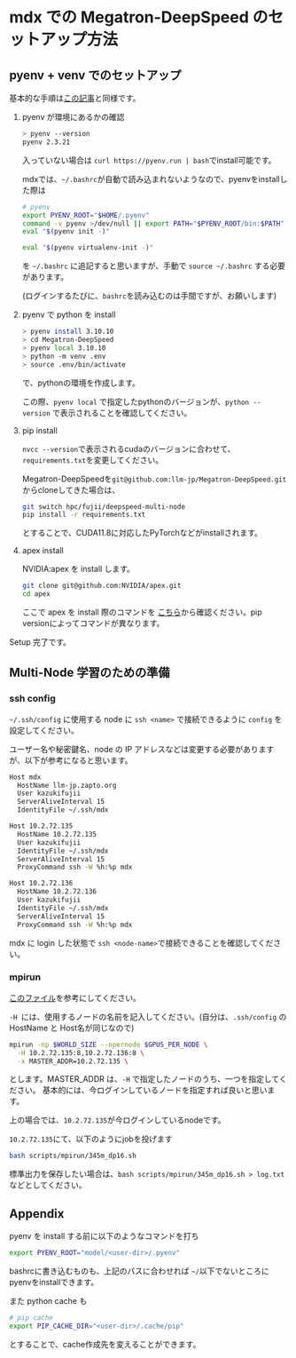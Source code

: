 # mdx での Megatron-DeepSpeed のセットアップ方法

## pyenv + venv でのセットアップ

基本的な手順は[この記事](https://zenn.dev/turing_motors/articles/04c1328bf6095a)と同様です。

1. pyenv が環境にあるかの確認
    ```bash
    > pyenv --version
    pyenv 2.3.21
    ```

    入っていない場合は `curl https://pyenv.run | bash`でinstall可能です。

    mdxでは、`~/.bashrc`が自動で読み込まれないようなので、pyenvをinstallした際は
    ```bash
    # pyenv
    export PYENV_ROOT="$HOME/.pyenv"
    command -v pyenv >/dev/null || export PATH="$PYENV_ROOT/bin:$PATH"
    eval "$(pyenv init -)"

    eval "$(pyenv virtualenv-init -)"
    ```
    を `~/.bashrc` に追記すると思いますが、手動で `source ~/.bashrc` する必要があります。

    (ログインするたびに、`bashrc`を読み込むのは手間ですが、お願いします)

2. pyenv で python を install
    ```bash
    > pyenv install 3.10.10
    > cd Megatron-DeepSpeed
    > pyenv local 3.10.10
    > python -m venv .env
    > source .env/bin/activate
    ```
    で、pythonの環境を作成します。

    この際、`pyenv local` で指定したpythonのバージョンが、`python --version` で表示されることを確認してください。

3. pip install

    `nvcc --version`で表示されるcudaのバージョンに合わせて、`requirements.txt`を変更してください。

    Megatron-DeepSpeedを`git@github.com:llm-jp/Megatron-DeepSpeed.git`からcloneしてきた場合は、
    ```bash
    git switch hpc/fujii/deepspeed-multi-node
    pip install -r requirements.txt
    ```

    とすることで、CUDA11.8に対応したPyTorchなどがinstallされます。

4. apex install

    NVIDIA:apex を install します。
    ```bash
    git clone git@github.com:NVIDIA/apex.git
    cd apex
    ```

    ここで apex を install 際のコマンドを [こちら](https://github.com/NVIDIA/apex#linux)から確認ください。pip versionによってコマンドが異なります。

Setup 完了です。


## Multi-Node 学習のための準備

### ssh config

`~/.ssh/config` に使用する node に `ssh <name>` で接続できるように `config` を設定してください。

ユーザー名や秘密鍵名、node の IP アドレスなどは変更する必要がありますが、以下が参考になると思います。

```bash
Host mdx
  HostName llm-jp.zapto.org
  User kazukifujii
  ServerAliveInterval 15
  IdentityFile ~/.ssh/mdx

Host 10.2.72.135
  HostName 10.2.72.135
  User kazukifujii
  IdentityFile ~/.ssh/mdx
  ServerAliveInterval 15
  ProxyCommand ssh -W %h:%p mdx

Host 10.2.72.136
  HostName 10.2.72.136
  User kazukifujii
  IdentityFile ~/.ssh/mdx
  ServerAliveInterval 15
  ProxyCommand ssh -W %h:%p mdx
```

mdx に login した状態で `ssh <node-name>`で接続できることを確認してください。

### mpirun

[このファイル](https://github.com/llm-jp/Megatron-DeepSpeed/blob/hpc/fujii/deepspeed-multi-node/scripts/mpirun/345m_dp16.sh)を参考にしてください。

`-H `には、使用するノードの名前を記入してください。(自分は、`.ssh/config` の HostName と Host名が同じなので)

```bash
mpirun -np $WORLD_SIZE --npernode $GPUS_PER_NODE \
  -H 10.2.72.135:8,10.2.72.136:8 \
  -x MASTER_ADDR=10.2.72.135 \
```

とします。MASTER_ADDR は、`-H` で指定したノードのうち、一つを指定してください。
基本的には、今ログインしているノードを指定すれば良いと思います。

上の場合では、`10.2.72.135`が今ログインしているnodeです。

`10.2.72.135`にて、以下のようにjobを投げます

```bash
bash scripts/mpirun/345m_dp16.sh
```

標準出力を保存したい場合は、`bash scripts/mpirun/345m_dp16.sh > log.txt` などとしてください。

## Appendix


pyenv を install する前に以下のようなコマンドを打ち

```bash
export PYENV_ROOT="model/<user-dir>/.pyenv"
```

bashrcに書き込むものも、上記のパスに合わせれば `~/`以下でないところにpyenvをinstallできます。

また python cache も

```bash
# pip cache
export PIP_CACHE_DIR="<user-dir>/.cache/pip"
```

とすることで、cache作成先を変えることができます。
